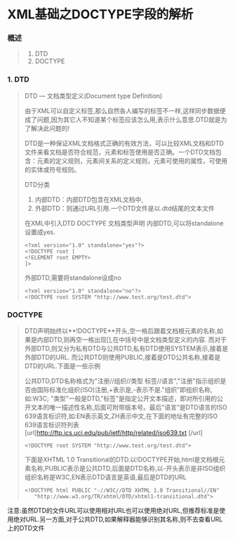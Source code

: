 # XML基础之DOCTYPE字段的解析

### 概述

>1. DTD 
>2. DOCTYPE

### 1. DTD

>DTD — 文档类型定义(Document type Definition)
>
>由于XML可以自定义标签,那么自然各人编写的标签不一样,这样同步数据便成了问题,因为其它人不知道某个标签应该怎么用,表示什么意思.DTD就是为了解决此问题的! 
>
>DTD是一种保证XML文档格式正确的有效方法，可以比较XML文档和DTD文件来看文档是否符合规范，元素和标签使用是否正确。一个DTD文档包含：元素的定义规则，元素间关系的定义规则，元素可使用的属性，可使用的实体或符号规则。
>
>DTD分类
>
>1. 内部DTD：内部DTD包含在XML文档中,
>2. 外部DTD：则通过URL引用.一个DTD文件是以.dtd结尾的文本文件 
>
>在XML中引入DTD DOCTYPE 文档类型声明 内部DTD,可以将standalone设置成yes. 
>
>```
><?xml version="1.0" standalone="yes"?>    
><!DOCTYPE root [     
><!ELEMENT root EMPTY>    
>]>   
>```
>
>外部DTD,需要将standalone设成no 
>
>```
><?xml version="1.0" standalone="no"?>    
> <!DOCTYPE root SYSTEM "http://www.test.org/test.dtd">   
>
>```
>
>
>
>

### DOCTYPE

>DTD声明始终以**!DOCTYPE**开头,空一格后跟着文档根元素的名称,如果是内部DTD,则再空一格出现[],在中括号中是文档类型定义的内容. 而对于外部DTD,则又分为私有DTD与公共DTD,私有DTD使用SYSTEM表示,接着是外部DTD的URL. 而公共DTD则使用PUBLIC,接着是DTD公共名称,接着是DTD的URL.下面是一些示例 
>
>公共DTD,DTD名称格式为"注册//组织//类型 标签//语言","注册"指示组织是否由国际标准化组织(ISO)注册,+表示是,-表示不是."组织"即组织名称,如:W3C; "类型"一般是DTD,"标签"是指定公开文本描述，即对所引用的公开文本的唯一描述性名称,后面可附带版本号。最后"语言"是DTD语言的ISO 639语言标识符,如:EN表示英文,ZH表示中文,在下面的地址有完整的ISO 639语言标识符列表[url]http://ftp.ics.uci.edu/pub/ietf/http/related/iso639.txt [/url] 
>
>```
><!DOCTYPE root SYSTEM "http://www.test.org/test.dtd">  
>```
>
>下面是XHTML 1.0 Transitional的DTD.以!DOCTYPE开始,html是文档根元素名称,PUBLIC表示是公共DTD,后面是DTD名称,以-开头表示是非ISO组织 组织名称是W3C,EN表示DTD语言是英语,最后是DTD的URL 
>
>```
><!DOCTYPE html PUBLIC "-//W3C//DTD XHTML 1.0 Transitional//EN"      
>    "http://www.w3.org/TR/xhtml/DTD/xhtml1-transitional.dtd">  
>```
>
>

注意:虽然DTD的文件URL可以使用相对URL也可以使用绝对URL,但推荐标准是使用绝对URL.另一方面,对于公共DTD,如果解释器能够识别其名称,则不去查看URL上的DTD文件 